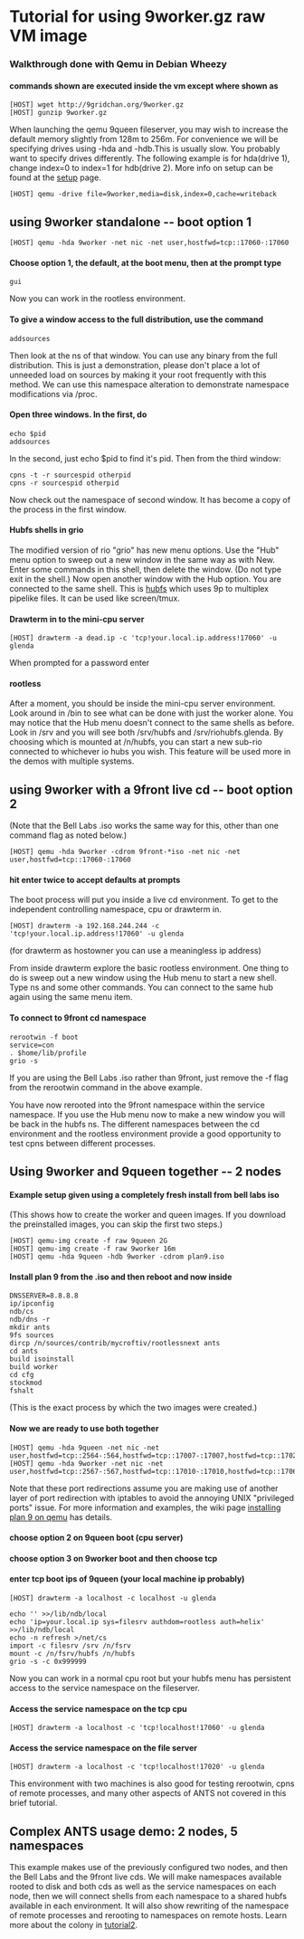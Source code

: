 # Tutorial for using 9worker.gz raw VM image
### Walkthrough done with Qemu in Debian Wheezy
#### commands shown are executed inside the vm except where shown as

	[HOST] wget http://9gridchan.org/9worker.gz
	[HOST] gunzip 9worker.gz

When launching the qemu 9queen fileserver, you may wish to increase
the default memory slightly from 128m to 256m.  For convenience we
will be specifying drives using -hda and -hdb.This is usually slow.
You probably want to specify drives differently.  The following
example is for hda(drive 1), change index=0 to index=1 for hdb(drive
2).  More info on setup can be found at the [setup](setup) page.

	[HOST] qemu -drive file=9worker,media=disk,index=0,cache=writeback

## using 9worker standalone -- boot option 1 ##

	[HOST] qemu -hda 9worker -net nic -net user,hostfwd=tcp::17060-:17060

#### Choose option 1, the default, at the boot menu, then at the prompt type

	gui

Now you can work in the rootless environment.

#### To give a window access to the full distribution, use the command

	addsources

Then look at the ns of that window.  You can use any binary from the
full distribution.  This is just a demonstration, please don't place a
lot of unneeded load on sources by making it your root frequently with
this method.  We can use this namespace alteration to demonstrate
namespace modifications via /proc.

#### Open three windows. In the first, do

	echo $pid
	addsources

In the second, just echo $pid to find it's pid. Then from the third window:

	cpns -t -r sourcespid otherpid
	cpns -r sourcespid otherpid

Now check out the namespace of second window.  It has become a copy of
the process in the first window.

#### Hubfs shells in grio

The modified version of rio "grio" has new menu options.  Use the
"Hub" menu option to sweep out a new window in the same way as with
New.  Enter some commands in this shell, then delete the window.  (Do
not type exit in the shell.) Now open another window with the Hub
option.  You are connected to the same shell.  This is
[hubfs](http://www.plan9.bell-labs.com/wiki/plan9/hubfs/index.html)
which uses 9p to multiplex pipelike files.  It can be used like
screen/tmux.

#### Drawterm in to the mini-cpu server

	[HOST] drawterm -a dead.ip -c 'tcp!your.local.ip.address!17060' -u glenda

When prompted for a password enter

#### rootless

After a moment, you should be inside the mini-cpu server environment.
Look around in /bin to see what can be done with just the worker
alone.  You may notice that the Hub menu doesn't connect to the same
shells as before.  Look in /srv and you will see both /srv/hubfs and
/srv/riohubfs.glenda.  By choosing which is mounted at /n/hubfs, you
can start a new sub-rio connected to whichever io hubs you wish.  This
feature will be used more in the demos with multiple systems.

## using 9worker with a 9front live cd -- boot option 2 

(Note that the Bell Labs .iso works the same way for this, other than
one command flag as noted below.)


	[HOST] qemu -hda 9worker -cdrom 9front-*iso -net nic -net user,hostfwd=tcp::17060-:17060

#### hit enter twice to accept defaults at prompts
The boot process will put you inside a live cd environment.  To get to
the independent controlling namespace, cpu or drawterm in.


	[HOST] drawterm -a 192.168.244.244 -c 'tcp!your.local.ip.address!17060' -u glenda

(for drawterm as hostowner you can use a meaningless ip address)

From inside drawterm explore the basic rootless environment.  One
thing to do is sweep out a new window using the Hub menu to start a
new shell.  Type ns and some other commands.  You can connect to the
same hub again using the same menu item.


#### To connect to 9front cd namespace

	rerootwin -f boot
	service=con
	. $home/lib/profile
	grio -s

If you are using the Bell Labs .iso rather than 9front, just remove
the -f flag from the rerootwin command in the above example.

You have now rerooted into the 9front namespace within the service
namespace.  If you use the Hub menu now to make a new window you will
be back in the hubfs ns.  The different namespaces between the cd
environment and the rootless environment provide a good opportunity to
test cpns between different processes.


## Using 9worker and 9queen together -- 2 nodes
#### Example setup given using a completely fresh install from bell labs iso
(This shows how to create the worker and queen images.  If you
download the preinstalled images, you can skip the first two steps.)

	[HOST] qemu-img create -f raw 9queen 2G
	[HOST] qemu-img create -f raw 9worker 16m
	[HOST] qemu -hda 9queen -hdb 9worker -cdrom plan9.iso

#### Install plan 9 from the .iso and then reboot and now inside

	DNSSERVER=8.8.8.8
	ip/ipconfig
	ndb/cs
	ndb/dns -r
	mkdir ants
	9fs sources
	dircp /n/sources/contrib/mycroftiv/rootlessnext ants
	cd ants
	build isoinstall
	build worker
	cd cfg
	stockmod
	fshalt

(This is the exact process by which the two images were created.)
#### Now we are ready to use both together

	[HOST] qemu -hda 9queen -net nic -net user,hostfwd=tcp::2564-:564,hostfwd=tcp::17007-:17007,hostfwd=tcp::17020-:17020
	[HOST] qemu -hda 9worker -net nic -net user,hostfwd=tcp::2567-:567,hostfwd=tcp::17010-:17010,hostfwd=tcp::17060-:17060

Note that these port redirections assume you are making use of another
layer of port redirection with iptables to avoid the annoying UNIX
"privileged ports" issue.  For more information and examples, the wiki
page [installing plan 9 on
qemu](http://www.plan9.bell-labs.com/wiki/plan9/Installing_Plan_9_on_Qemu/index.html)
has details.


#### choose option 2 on 9queen boot (cpu server)
#### choose option 3 on 9worker boot and then choose tcp
#### enter tcp boot ips of 9queen (your local machine ip probably)

	[HOST] drawterm -a localhost -c localhost -u glenda

	echo '' >>/lib/ndb/local
	echo 'ip=your.local.ip sys=filesrv authdom=rootless auth=helix' >>/lib/ndb/local
	echo -n refresh >/net/cs
	import -c filesrv /srv /n/fsrv
	mount -c /n/fsrv/hubfs /n/hubfs
	grio -s -c 0x999999

Now you can work in a normal cpu root but your hubfs menu has
persistent access to the service namespace on the fileserver.


#### Access the service namespace on the tcp cpu

	[HOST] drawterm -a localhost -c 'tcp!localhost!17060' -u glenda

#### Access the service namespace on the file server

	[HOST] drawterm -a localhost -c 'tcp!localhost!17020' -u glenda

This environment with two machines is also good for testing rerootwin,
cpns of remote processes, and many other aspects of ANTS not covered
in this brief tutorial.


## Complex ANTS usage demo: 2 nodes, 5 namespaces

This example makes use of the previously configured two nodes, and
then the Bell Labs and the 9front live cds.  We will make namespaces
available rooted to disk and both cds as well as the service
namespaces on each node, then we will connect shells from each
namespace to a shared hubfs available in each environment.  It will
also show rewriting of the namespace of remote processes and rerooting
to namespaces on remote hosts.  Learn more about the colony in
[tutorial2](tutorial2).
